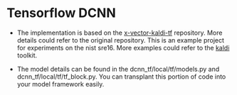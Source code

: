 # Tensorflow DCNN
* The implementation is based on the [x-vector-kaldi-tf](https://github.com/BUTSpeechFIT/x-vector-kaldi-tf) repository. More details could refer to the original repository. This is an example project for experiments on the nist sre16. More examples could refer to the [kaldi](https://github.com/kaldi-asr/kaldi) toolkit.

* The model details can be found in the dcnn_tf/local/tf/models.py and dcnn_tf/local/tf/tf_block.py. You can transplant this portion of code into your model framework easily.
